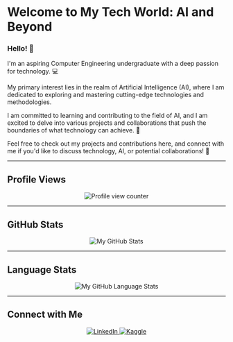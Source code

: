 # **Welcome to My Tech World: AI and Beyond**

### Hello! 🌟

I'm an aspiring Computer Engineering undergraduate with a deep passion for technology. 💻

My primary interest lies in the realm of Artificial Intelligence (AI), where I am dedicated to exploring and mastering cutting-edge technologies and methodologies.

I am committed to learning and contributing to the field of AI, and I am excited to delve into various projects and collaborations that push the boundaries of what technology can achieve. 🚀

Feel free to check out my projects and contributions here, and connect with me if you'd like to discuss technology, AI, or potential collaborations! 🤝

---
## Profile Views
<p align="center">
  <img src="https://komarev.com/ghpvc/?username=HaninMustafa9" alt="Profile view counter" />
</p>

---
## GitHub Stats
<p align="center">
  <img src="https://github-readme-stats.vercel.app/api/?username=HaninMustafa9&count_private=true&theme=tokyonight&showicons=true" alt="My GitHub Stats" />
</p>

---
## Language Stats
<p align="center">
  <img src="https://github-readme-stats.vercel.app/api/top-langs/?username=HaninMustafa9&langs_count=5&theme=tokyonight" alt="My GitHub Language Stats" />
</p>

---
## Connect with Me

<p align="center">
  <a href="linkedin.com/in/haninmustafa" target="_blank" rel="noopener noreferrer">
    <img src="https://img.shields.io/badge/LinkedIn-%230077B5?style=for-the-badge&logo=linkedin&logoColor=white" alt="LinkedIn" />
  </a>
  <a href="https://www.kaggle.com/haninmustafa" target="_blank" rel="noopener noreferrer">
    <img src="https://img.shields.io/badge/Kaggle-%23005B72?style=for-the-badge&logo=kaggle&logoColor=white" alt="Kaggle" />
  </a>
</p>

<!---
HaninMustafa9/HaninMustafa9 is a ✨ special ✨ repository because its `README.md` (this file) appears on your GitHub profile.
You can click the Preview link to take a look at your changes.
--->
